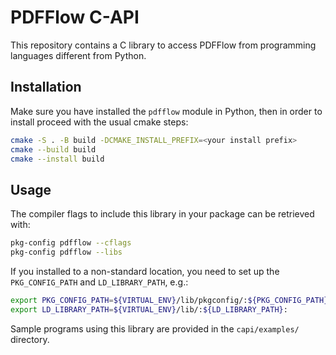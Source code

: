 PDFFlow C-API
=============

This repository contains a C library to access PDFFlow from programming languages different from Python.

## Installation

Make sure you have installed the `pdfflow` module in Python, then in order to install proceed with the usual cmake steps:
```bash
cmake -S . -B build -DCMAKE_INSTALL_PREFIX=<your install prefix>
cmake --build build
cmake --install build
```

## Usage

The compiler flags to include this library in your package can be
retrieved with:
```bash
pkg-config pdfflow --cflags
pkg-config pdfflow --libs
```

If you installed to a non-standard location, you need to set up the `PKG_CONFIG_PATH` and `LD_LIBRARY_PATH`, e.g.:
```bash
export PKG_CONFIG_PATH=${VIRTUAL_ENV}/lib/pkgconfig/:${PKG_CONFIG_PATH}:
export LD_LIBRARY_PATH=${VIRTUAL_ENV}/lib/:${LD_LIBRARY_PATH}:
```


Sample programs using this library are provided in the `capi/examples/` directory.
